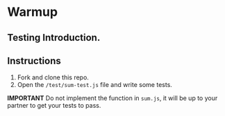 # Warmup
## Testing Introduction.

## Instructions

1. Fork and clone this repo.
2. Open the `/test/sum-test.js` file and write some tests.

**IMPORTANT** Do not implement the function in `sum.js`, it will be up to your partner to get your tests to pass.
